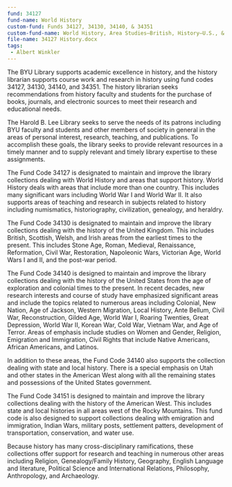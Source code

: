 ```yaml
---
fund: 34127
fund-name: World History
custom-fund: Funds 34127, 34130, 34140, & 34351
custom-fund-name: World History, Area Studies–British, History–U.S., & Western America
file-name: 34127 History.docx
tags:
 - Albert Winkler
---
```


The BYU Library supports academic excellence in history, and the history librarian supports course work and research in history using fund codes 34127, 34130, 34140, and 34351. The history librarian seeks recommendations from history faculty and students for the purchase of books, journals, and electronic sources to meet their research and educational needs.

The Harold B. Lee Library seeks to serve the needs of its patrons including BYU faculty and students and other members of society in general in the areas of personal interest, research, teaching, and publications. To accomplish these goals, the library seeks to provide relevant resources in a timely manner and to supply relevant and timely library expertise to these assignments.

The Fund Code 34127 is designated to maintain and improve the library collections dealing with World History and areas that support history. World History deals with areas that include more than one country. This includes many significant wars including World War I and World War II. It also supports areas of teaching and research in subjects related to history including numismatics, historiography, civilization, genealogy, and heraldry.

The Fund Code 34130 is designated to maintain and improve the library collections dealing with the history of the United Kingdom. This includes British, Scottish, Welsh, and Irish areas from the earliest times to the present. This includes Stone Age, Roman, Medieval, Renaissance, Reformation, Civil War, Restoration, Napoleonic Wars, Victorian Age, World Wars I and II, and the post-war period.

The Fund Code 34140 is designed to maintain and improve the library collections dealing with the history of the United States from the age of exploration and colonial times to the present. In recent decades, new research interests and course of study have emphasized significant areas and include the topics related to numerous areas including Colonial, New Nation, Age of Jackson, Western Migration, Local History, Ante Bellum, Civil War, Reconstruction, Gilded Age, World War I, Roaring Twenties, Great Depression, World War II, Korean War, Cold War, Vietnam War, and Age of Terror. Areas of emphasis include studies on Women and Gender, Religion, Emigration and Immigration, Civil Rights that include Native Americans, African Americans, and Latinos.

In addition to these areas, the Fund Code 34140 also supports the collection dealing with state and local history. There is a special emphasis on Utah and other states in the American West along with all the remaining states and possessions of the United States government.

The Fund Code 34151 is designed to maintain and improve the library collections dealing with the history of the American West. This includes state and local histories in all areas west of the Rocky Mountains. This fund code is also designed to support collections dealing with emigration and immigration, Indian Wars, military posts, settlement patters, development of transportation, conservation, and water use.

Because history has many cross-disciplinary ramifications, these collections offer support for research and teaching in numerous other areas including Religion, Genealogy/Family History, Geography, English Language and literature, Political Science and International Relations, Philosophy, Anthropology, and Archaeology.

